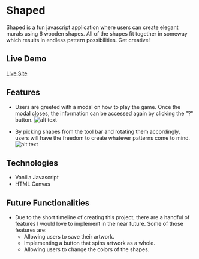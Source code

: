 # Shaped
Shaped is a fun javascript application where users can create elegant murals using 6 wooden shapes. All of the shapes fit together in someway which results in endless pattern possibilities. Get creative!
## Live Demo
[Live Site](https://bignatty35.github.io/Shaped/)
## Features
* Users are greeted with a modal on how to play the game. Once the modal closes, the information can be accessed again by clicking the "?" button.
 ![alt text](https://s3-us-west-1.amazonaws.com/productpics35/Shaped-modal.png)
 
* By picking shapes from the tool bar and rotating them accordingly, users will have the freedom to create whatever patterns come to mind.
 ![alt text](https://s3-us-west-1.amazonaws.com/productpics35/shaped-pattern2.png)
## Technologies

* Vanilla Javascript
* HTML Canvas

## Future Functionalities
* Due to the short timeline of creating this project, there are a handful of features I would love to implement in the near future. Some of those features are:
  * Allowing users to save their artwork.
  * Implementing a button that spins artwork as a whole.
  * Allowing users to change the colors of the shapes.
